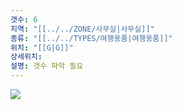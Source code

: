 ```yaml
---
갯수: 6
지역: "[[../../ZONE/사무실|사무실]]"
종류: "[[../../TYPES/여행용품|여행용품]]"
위치: "[[G|G]]"
상세위치: 
설명: 갯수 파악 필요
---
```

![](http://192.168.50.22/devices/240608_IMG_0229.jpg)